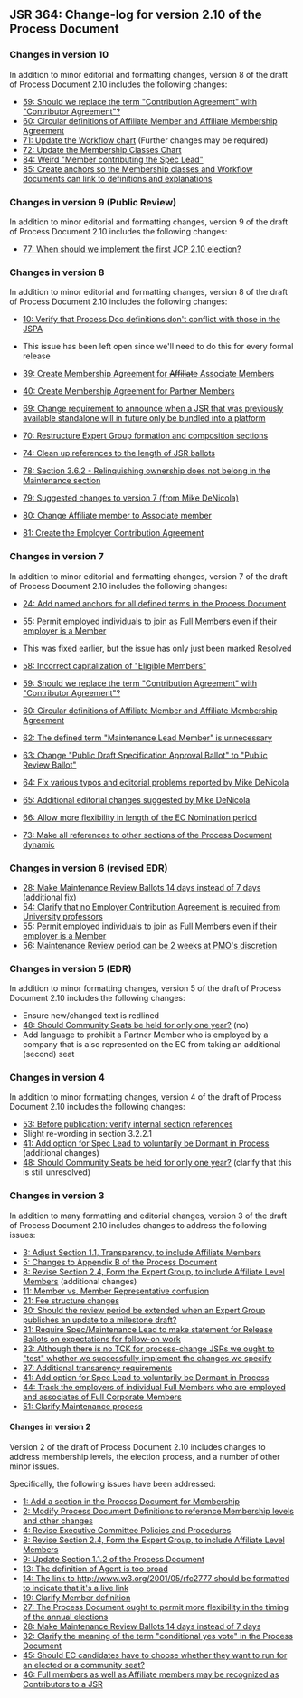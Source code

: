## JSR 364: Change-log for version 2.10 of the Process Document

### Changes in version 10

In addition to minor editorial and formatting changes, version 8 of the draft of Process Document 2.10 includes the following changes:

*   [59: Should we replace the term "Contribution Agreement" with "Contributor Agreement"?](https://java.net/jira/browse/JCPNEXT4-59)
*   [60: Circular definitions of Affiliate Member and Affiliate Membership Agreement](https://java.net/jira/browse/JCPNEXT4-60)
*   [71: Update the Workflow chart](https://java.net/jira/browse/JCPNEXT4-71) (Further changes may be required)
*   [72: Update the Membership Classes Chart](https://java.net/jira/browse/JCPNEXT4-72)
*   [84: Weird "Member contributing the Spec Lead"](https://java.net/jira/browse/JCPNEXT4-84)
*   [85: Create anchors so the Membership classes and Workflow documents can link to definitions and explanations](https://java.net/jira/browse/JCPNEXT4-85)

### Changes in version 9 (Public Review)

In addition to minor editorial and formatting changes, version 9 of the draft of Process Document 2.10 includes the following changes:

*   [77: When should we implement the first JCP 2.10 election?](https://java.net/jira/browse/JCPNEXT4-77)

### Changes in version 8

In addition to minor editorial and formatting changes, version 8 of the draft of Process Document 2.10 includes the following changes:

*   [10: Verify that Process Doc definitions don't conflict with those in the JSPA](https://java.net/jira/browse/JCPNEXT4-10)

*   This issue has been left open since we'll need to do this for every formal release

*   [39: Create Membership Agreement for <s>Affiliate</s> Associate Members](https://java.net/jira/browse/JCPNEXT4-39)
*   [40: Create Membership Agreement for Partner Members](https://java.net/jira/browse/JCPNEXT4-40)
*   [69: Change requirement to announce when a JSR that was previously available standalone will in future only be bundled into a platform](https://java.net/jira/browse/JCPNEXT4-69)
*   [70: Restructure Expert Group formation and composition sections](https://java.net/jira/browse/JCPNEXT4-70)
*   [74: Clean up references to the length of JSR ballots](https://java.net/jira/browse/JCPNEXT4-74)
*   [78: Section 3.6.2 - Relinquishing ownership does not belong in the Maintenance section](https://java.net/jira/browse/JCPNEXT4-78)
*   [79: Suggested changes to version 7 (from Mike DeNicola)](https://java.net/jira/browse/JCPNEXT4-79)
*   [80: Change Affiliate member to Associate member](https://java.net/jira/browse/JCPNEXT4-80)
*   [81: Create the Employer Contribution Agreement](https://java.net/jira/browse/JCPNEXT4-81)

### Changes in version 7

In addition to minor editorial and formatting changes, version 7 of the draft of Process Document 2.10 includes the following changes:

*   [24: Add named anchors for all defined terms in the Process Document](https://java.net/jira/browse/JCPNEXT4-24)
*   [55: Permit employed individuals to join as Full Members even if their employer is a Member](https://java.net/jira/browse/JCPNEXT4-55)

*   This was fixed earlier, but the issue has only just been marked Resolved

*   [58: Incorrect capitalization of "Eligible Members"](https://java.net/jira/browse/JCPNEXT4-58)
*   [59: Should we replace the term "Contribution Agreement" with "Contributor Agreement"?](https://java.net/jira/browse/JCPNEXT4-59)
*   [60: Circular definitions of Affiliate Member and Affiliate Membership Agreement](https://java.net/jira/browse/JCPNEXT4-60)
*   [62: The defined term "Maintenance Lead Member" is unnecessary](https://java.net/jira/browse/JCPNEXT4-62)
*   [](https://java.net/jira/browse/JCPNEXT4-58)[63: Change "Public Draft Specification Approval Ballot" to "Public Review Ballot"](https://java.net/jira/browse/JCPNEXT4-63)
*   [](https://java.net/jira/browse/JCPNEXT4-58)[64: Fix various typos and editorial problems reported by Mike DeNicola](https://java.net/jira/browse/JCPNEXT4-64)
*   [65: Additional editorial changes suggested by Mike DeNicola](https://java.net/jira/browse/JCPNEXT4-65)
*   [66: Allow more flexibility in length of the EC Nomination period](https://java.net/jira/browse/JCPNEXT4-66)
*   [73: Make all references to other sections of the Process Document dynamic](https://java.net/jira/browse/JCPNEXT4-73)

### Changes in version 6 (revised EDR)

*   [28: Make Maintenance Review Ballots 14 days instead of 7 days](https://java.net/jira/browse/JCPNEXT4-28) (additional fix)
*   [54: Clarify that no Employer Contribution Agreement is required from University professors](https://java.net/jira/browse/JCPNEXT4-54)
*   [55: Permit employed individuals to join as Full Members even if their employer is a Member](https://java.net/jira/browse/JCPNEXT4-55)
*   [56: Maintenance Review period can be 2 weeks at PMO's discretion](https://java.net/jira/browse/JCPNEXT4-56)

### Changes in version 5 (EDR)

In addition to minor formatting changes, version 5 of the draft of Process Document 2.10 includes the following changes:

*   Ensure new/changed text is redlined
*   [48: Should Community Seats be held for only one year?](https://java.net/jira/browse/JCPNEXT4-3) (no)
*   Add language to prohibit a Partner Member who is employed by a company that is also represented on the EC from taking an additional (second) seat

### Changes in version 4

In addition to minor formatting changes, version 4 of the draft of Process Document 2.10 includes the following changes:

*   [53: Before publication: verify internal section references](https://java.net/jira/browse/JCPNEXT4-52)
*   Slight re-wording in section 3.2.2.1
*   [41: Add option for Spec Lead to voluntarily be Dormant in Process](https://java.net/jira/browse/JCPNEXT4-3) (additional changes)
*   [48: Should Community Seats be held for only one year?](https://java.net/jira/browse/JCPNEXT4-3) (clarify that this is still unresolved)

### Changes in version 3

In addition to many formatting and editorial changes, version 3 of the draft of Process Document 2.10 includes changes to address the following issues:

*   [3: Adjust Section 1.1, Transparency, to include Affiliate Members](https://java.net/jira/browse/JCPNEXT4-3)
*   [5: Changes to Appendix B of the Process Document](https://java.net/jira/browse/JCPNEXT4-5)
*   [8: Revise Section 2.4, Form the Expert Group, to include Affiliate Level Members](https://java.net/jira/browse/JCPNEXT4-8) (additional changes)
*   [11: Member vs. Member Representative confusion](https://java.net/jira/browse/JCPNEXT4-37)
*   [21: Fee structure changes](https://java.net/jira/browse/JCPNEXT4-21)
*   [30: Should the review period be extended when an Expert Group publishes an update to a milestone draft?](https://java.net/jira/browse/JCPNEXT4-30)
*   [31: Require Spec/Maintenance Lead to make statement for Release Ballots on expectations for follow-on work](https://java.net/jira/browse/JCPNEXT4-33)
*   [33: Although there is no TCK for process-change JSRs we ought to "test" whether we successfully implement the changes we specify](https://java.net/jira/browse/JCPNEXT4-33)[](https://java.net/jira/browse/JCPNEXT4-10)
*   [37: Additional transarency requirements](https://java.net/jira/browse/JCPNEXT4-37)
*   [41: Add option for Spec Lead to voluntarily be Dormant in Process](https://java.net/jira/browse/JCPNEXT4-33)
*   [44: Track the employers of individual Full Members who are employed and associates of Full Corporate Members](https://java.net/jira/browse/JCPNEXT4-44)
*   [51: Clarify Maintenance process](https://java.net/jira/browse/JCPNEXT4-51)

#### Changes in version 2

Version 2 of the draft of Process Document 2.10 includes changes to address membership levels, the election process, and a number of other minor issues.

Specifically, the following issues have been addressed:

*   [1: Add a section in the Process Document for Membership](https://java.net/jira/browse/JCPNEXT4-1)
*   [2: Modify Process Document Definitions to reference Membership levels and other changes](https://java.net/jira/browse/JCPNEXT4-2)
*   [4: Revise Executive Committee Policies and Procedures](https://java.net/jira/browse/JCPNEXT4-4)
*   [8: Revise Section 2.4, Form the Expert Group, to include Affiliate Level Members](https://java.net/jira/browse/JCPNEXT4-8)
*   [9: Update Section 1.1.2 of the Process Document](https://java.net/jira/browse/JCPNEXT4-9)
*   [13: The definition of Agent is too broad](https://java.net/jira/browse/JCPNEXT4-13)
*   [14: The link to http://www.w3.org/2001/05/rfc2777 should be formatted to indicate that it's a live link](https://java.net/jira/browse/JCPNEXT4-14)
*   [19: Clarify Member definition](https://java.net/jira/browse/JCPNEXT4-19)
*   [27: The Process Document ought to permit more flexibility in the timing of the annual elections](https://java.net/jira/browse/JCPNEXT4-27)
*   [28: Make Maintenance Review Ballots 14 days instead of 7 days](https://java.net/jira/browse/JCPNEXT4-28)
*   [32: Clarify the meaning of the term "conditional yes vote" in the Process Document](https://java.net/jira/browse/JCPNEXT4-32)
*   [45: Should EC candidates have to choose whether they want to run for an elected or a community seat?](https://java.net/jira/browse/JCPNEXT4-45)
*   [46: Full members as well as Affiliate members may be recognized as Contributors to a JSR](https://java.net/jira/browse/JCPNEXT4-46)